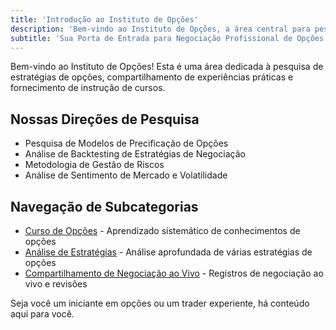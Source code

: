 ```yaml
---
title: 'Introdução ao Instituto de Opções'
description: 'Bem-vindo ao Instituto de Opções, a área central para pesquisa de estratégias de opções'
subtitle: 'Sua Porta de Entrada para Negociação Profissional de Opções'
---
```


Bem-vindo ao Instituto de Opções! Esta é uma área dedicada à pesquisa de estratégias de opções, compartilhamento de experiências práticas e fornecimento de instrução de cursos.

## Nossas Direções de Pesquisa

- Pesquisa de Modelos de Precificação de Opções
- Análise de Backtesting de Estratégias de Negociação
- Metodologia de Gestão de Riscos
- Análise de Sentimento de Mercado e Volatilidade

## Navegação de Subcategorias

- [Curso de Opções](/pt/categories/options/course) - Aprendizado sistemático de conhecimentos de opções
- [Análise de Estratégias](/pt/categories/options/strategy) - Análise aprofundada de várias estratégias de opções
- [Compartilhamento de Negociação ao Vivo](/pt/categories/options/trading-journal) - Registros de negociação ao vivo e revisões

Seja você um iniciante em opções ou um trader experiente, há conteúdo aqui para você.
